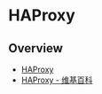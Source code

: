 # HAProxy


## Overview

- [HAProxy](http://www.haproxy.org/)
- [HAProxy - 维基百科](https://zh.wikipedia.org/wiki/HAProxy)
